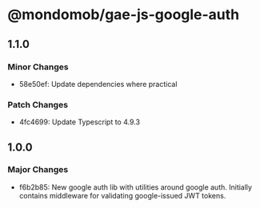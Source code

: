 # @mondomob/gae-js-google-auth

## 1.1.0

### Minor Changes

- 58e50ef: Update dependencies where practical

### Patch Changes

- 4fc4699: Update Typescript to 4.9.3

## 1.0.0

### Major Changes

- f6b2b85: New google auth lib with utilities around google auth. Initially contains middleware for validating google-issued JWT tokens.
